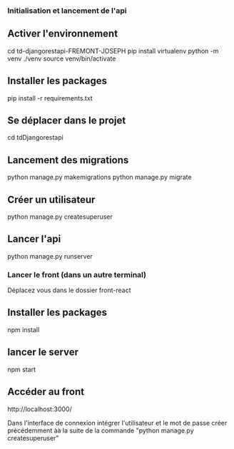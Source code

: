 ### Initialisation et lancement de l'api ###

## Activer l'environnement ##
cd td-djangorestapi-FREMONT-JOSEPH
pip install virtualenv
python -m venv ./venv
source venv/bin/activate

## Installer les packages ##
pip install -r requirements.txt

## Se déplacer dans le projet ##
cd tdDjangorestapi

## Lancement des migrations ##
python manage.py makemigrations
python manage.py migrate

## Créer un utilisateur ##
python manage.py createsuperuser

## Lancer l'api ##
python manage.py runserver

### Lancer le front (dans un autre terminal) ###
Déplacez vous dans le dossier front-react

## Installer les packages ##
npm install

## lancer le server ##
npm start


## Accéder au front ##
http://localhost:3000/

Dans l'interface de connexion intégrer l'utilisateur et le mot de passe créer précédemment àà la suite de la commande "python manage.py createsuperuser"